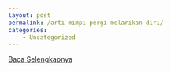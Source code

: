 ```yaml
---
layout: post
permalink: /arti-mimpi-pergi-melarikan-diri/
categories:
    - Uncategorized
---
```


[Baca Selengkapnya](/09)